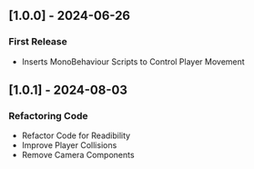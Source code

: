 ## [1.0.0] - 2024-06-26
### First Release
- Inserts MonoBehaviour Scripts to Control Player Movement

## [1.0.1] - 2024-08-03
### Refactoring Code
- Refactor Code for Readibility
- Improve Player Collisions
- Remove Camera Components